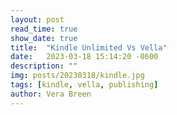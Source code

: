 ```yaml
---
layout: post
read_time: true
show_date: true
title:  "Kindle Unlimited Vs Vella" 
date:   2023-03-18 15:14:20 -0600
description: ""
img: posts/20230318/kindle.jpg
tags: [kindle, vella, publishing]
author: Vera Breen
---
```

